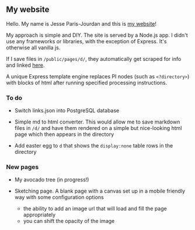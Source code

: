 ## My website

Hello. My name is Jesse Paris-Jourdan and this is [my website](http://jespajo.com/)!

My approach is simple and DIY. The site is served by a Node.js app. I didn't use any frameworks or libraries, with the exception of Express. It's otherwise all vanilla js.

If I save files in `/public/pages/d/`, they automatically get scraped for info and linked [here](http://jespajo.com/d).

A unique Express template engine replaces PI nodes (such as `<?directory>`) with blocks of html after running specified processing instructions.


### To do

- Switch links.json into PostgreSQL database

- Simple md to html converter. This would allow me to save markdown files in `/d/` and have them rendered on a simple but nice-looking html page which then appears in the directory

- Add easter egg to `d` that shows the `display:none` table rows in the directory


### New pages

- My avocado tree (in progress!)

- Sketching page. A blank page with a canvas set up in a mobile friendly way with some configuration options
  - the ability to add an image url that will load and fill the page appropriately
  - you can shift the opacity of the image